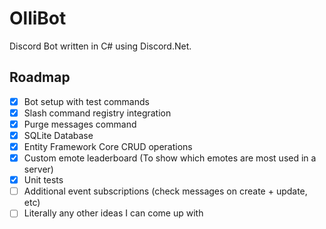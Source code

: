 # OlliBot

Discord Bot written in C# using Discord.Net.


## Roadmap

- [x] Bot setup with test commands
- [x] Slash command registry integration
- [x] Purge messages command
- [x] SQLite Database
- [x] Entity Framework Core CRUD operations
- [x] Custom emote leaderboard (To show which emotes are most used in a server)
- [x] Unit tests
- [ ] Additional event subscriptions (check messages on create + update, etc)
- [ ] Literally any other ideas I can come up with

